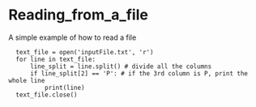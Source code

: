 # Reading_from_a_file
A simple example of how to read a file

      text_file = open('inputFile.txt', 'r')
      for line in text_file:
          line_split = line.split() # divide all the columns
          if line_split[2] == 'P': # if the 3rd column is P, print the whole line
              print(line)
      text_file.close()


